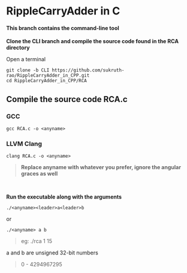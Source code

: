 # RippleCarryAdder in C
#### This branch contains the command-line tool

**Clone the CLI branch and compile the source code found in the RCA directory**


Open a terminal
```
git clone -b CLI https://github.com/sukruth-rao/RippleCarryAdder_in_CPP.git
cd RippleCarryAdder_in_CPP/RCA
```

## Compile the source code RCA.c

### GCC
```
gcc RCA.c -o <anyname>
```

### LLVM Clang
```
clang RCA.c -o <anyname>
```
> **Replace anyname with whatever you prefer, ignore the angular graces as well**
&nbsp;

&nbsp;


**Run the executable along with the arguments**
```
./<anyname><leader>a<leader>b
```
or
```
./<anyname> a b
```
> eg: ./rca 1 15

a and b are unsigned 32-bit numbers 
> 0 - 4294967295
